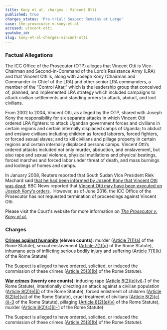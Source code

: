 ```yaml
---
title: Kony et al. charges - Vincent Otti
published: true
charges_status: 'Pre-trial: Suspect Remains at Large'
case: the-prosecutor-v-kony-et-al
accused: vincent-otti
youtube_id:
slug: kony-et-al-charges-vincent-otti
---
```



### Factual Allegations

The ICC Office of the Prosecutor (OTP) alleges that Vincent Otti is Vice-Chairman and Second-in-Command of the Lord’s Resistance Army (LRA) and that Vincent Otti is, along with Joseph Kony (Chairman and Commander-in-Chief of the LRA) and other senior LRA commanders, a member of the “Control Altar,” which is the leadership group that conceived of, planned, and implemented LRA strategy which included campaigns to attack civilian settlements and standing orders to attack, abduct, and loot civilians.&nbsp;

From 2002 to 2004, Vincent Otti, as alleged by the OTP, shared with Joseph Kony the responsibility for six separate attacks in which Vincent Otti ordered LRA fighters: to attack Ugandan government forces and civilians in certain regions and certain internally displaced camps of Uganda; to abduct and enslave civilians including children as forced laborers, forced fighters, or forced sexual slaves; and to kill civilians and pillage property in certain regions and certain internally displaced persons camps. Vincent Otti’s ordered attacks included not only murder, abduction, and enslavement, but also rape and sexual violence, physical mutilations and physical beatings, forced marches and forced labor under threat of death, and mass burnings and lootings of homes and camps.&nbsp;

In January 2008, Reuters reported that South Sudan Vice President Riek Machard said [that he had been informed by Joseph Kony that Vincent Otti was dead](http://www.reuters.com/article/idUSL23695656); BBC News reported that [Vincent Otti may have been executed on Joseph Kony’s orders](http://news.bbc.co.uk/2/hi/africa/7083311.stm).&nbsp; However, as of June 2016, the ICC Office of the Prosecutor has not requested termination of proceedings against Vincent Otti.&nbsp;

Please visit the Court's website for more information on *[The Prosecutor v. Kony et al.](https://www.icc-cpi.int/uganda/kony)*

### Charges

**[Crimes against humanity](http://www.casematrixnetwork.org/case-m/klamberg-commentary/rome-statute/#c1171) (eleven counts)**: murder ([Article 7(1)(a)](http://www.casematrixnetwork.org/cmn-knowledge-hub/klamberg-commentary/elements-of-crime/#c2286) of the Rome Statute), sexual enslavement ([Article 7(1)(g)](http://www.casematrixnetwork.org/cmn-knowledge-hub/klamberg-commentary/elements-of-crime/#c2293) of the Rome Statute), inhumane acts of inflicting serious bodily injury and suffering ([Article 7(1)(k)](http://www.casematrixnetwork.org/cmn-knowledge-hub/klamberg-commentary/elements-of-crime/#c2301) of the Rome Statute)

The Suspect is alleged to have ordered, solicited, or induced the commission of these crimes ([Article 25(3)(b)](http://www.casematrixnetwork.org/case-m/klamberg-commentary/rome-statute/#c1198) of the Rome Statute).

**[War crimes](http://www.casematrixnetwork.org/case-m/klamberg-commentary/rome-statute/#c1172) (twenty one counts)**: inducing rape ([Article 8(2)(e)(vi)-1](http://www.casematrixnetwork.org/cmn-knowledge-hub/klamberg-commentary/elements-of-crime/#c2372) of the Rome Statute), intentionally directing an attack against a civilian population ([Article 8(2)(e)(i)](http://www.casematrixnetwork.org/cmn-knowledge-hub/klamberg-commentary/elements-of-crime/#c2367) of the Rome Statute), forced enlistment of children ([Article 8(2)(e)(vii)](http://www.casematrixnetwork.org/cmn-knowledge-hub/klamberg-commentary/elements-of-crime/#c2378) of the Rome Statute), cruel treatment of civilians ([Article 8(2)(c)(i)-3](http://www.casematrixnetwork.org/cmn-knowledge-hub/klamberg-commentary/elements-of-crime/#c2361) of the Rome Statute), pillaging ([Article 8(2)(e)(v)](http://www.casematrixnetwork.org/cmn-knowledge-hub/klamberg-commentary/elements-of-crime/#c2371) of the Rome Statute), murder ([Article 8(2)(c)(i)-1](http://www.casematrixnetwork.org/cmn-knowledge-hub/klamberg-commentary/elements-of-crime/#c2359) of the Rome Statute)

The Suspect is alleged to have ordered, solicited, or induced the commission of these crimes ([Article 25(3)(b)](http://www.casematrixnetwork.org/case-m/klamberg-commentary/rome-statute/#c1198) of the Rome Statute).